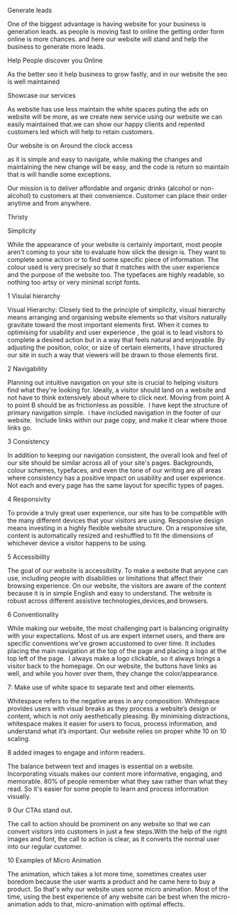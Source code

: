 Generate leads

One of the biggest advantage is having website for your business is generation leads. as people is moving fast to online the getting order form online is more chances. and here our website will stand and help the business to generate more leads.

Help People discover you Online

As the better seo it help business to grow fastly, and in our website the seo is well maintained


Showcase our services

As website has use less maintain the white spaces puting the ads on website will be more, as we create new service using our website we can easily maintained that.we can show our happy clients and repented customers led which will help to retain customers.


Our website is on Around the clock access

as it is simple and easy to navigate, while making the changes and maintaining the new change will be easy, and the code is return so maintain that is will handle some exceptions.




Our mission is to deliver affordable and organic drinks (alcohol or non-alcohol) to customers at their convenience. Customer can place their order anytime and from anywhere.

Thristy

Simplicity

While the appearance of your website is certainly important, most people aren't coming to your site to evaluate how slick the design is. They want to complete some action or to find some specific piece of information. The colour used is very precisely so that it matches with the user experience and the purpose of the website too. The typefaces are highly readable, so nothing too artsy or very minimal script fonts.


1 Visulal hierarchy

Visual Hierarchy: Closely tied to the principle of simplicity, visual hierarchy means arranging and organising website elements so that visitors naturally gravitate toward the most important elements first. When it comes to optimising for usability and user experience , the goal is to lead visitors to complete a desired action but in a way that feels natural and enjoyable. By adjusting the position, color, or size of certain elements, I have structured our site in such a way that viewers will be drawn to those elements first.

2 Navigability

Planning out intuitive navigation on your site is crucial to helping visitors find what they're looking for. Ideally, a visitor should land on a website and not have to think extensively about where to click next. Moving from point A to point B should be as frictionless as possible. 
I have kept the structure of primary navigation simple. 
i have included navigation in the footer of our website. 
Include links within our page copy, and make it clear where those links go.

3 Consistency

In addition to keeping our navigation consistent, the overall look and feel of our site should be similar across all of your site's pages. Backgrounds, colour schemes, typefaces, and even the tone of our writing are all areas where consistency has a positive impact on usability and user experience. Not each and every page has the same layout for specific types of pages.

4 Responsivity

To provide a truly great user experience, our site has to be compatible with the many different devices that your visitors are using. Responsive design means investing in a highly flexible website structure. On a responsive site, content is automatically resized and reshuffled to fit the dimensions of whichever device a visitor happens to be using.


5 Accessibility

The goal of our website is accessibility. To make a website that anyone can use, including people with disabilities or limitations that affect their browsing experience. On our website, the visitors are aware of the content because it is in simple English and easy to understand. The website is robust across different assistive technologies,devices,and browsers.


6 Conventionality

While making our website, the most challenging part is balancing originality with your expectations. Most of us are expert internet users, and there are specific conventions we've grown accustomed to over time. It includes placing the main navigation at the top of the page and placing a logo at the top left of the page. 
I always make a logo clickable, so it always brings a visitor back to the homepage. On our website, the buttons have links as well, and while you hover over them, they change the color/appearance.


7: Make use of white space to separate text and other elements.

Whitespace refers to the negative areas in any composition. Whitespace provides users with visual breaks as they process a website’s design or content, which is not only aesthetically pleasing. By minimising distractions, whitespace makes it easier for users to focus, process information, and understand what it’s important. Our website relies on proper white 10 on 10 scaling.

8 added images to engage and inform readers.

The balance between text and images is essential on a website. Incorporating visuals makes our content more informative, engaging, and memorable. 80% of people remember what they saw rather than what they read. So it's easier for some people to learn and process information visually.

9 Our CTAs stand out.

The call to action should be prominent on any website so that we can convert visitors into customers in just a few steps.With the help of the right images and font, the call to action is clear, as it converts the normal user into our regular customer.

10 Examples of Micro Animation

The animation, which takes a lot more time, sometimes creates user boredom because the user wants a product and he came here to buy a product. So that's why our website uses some micro animation. Most of the time, using the best experience of any website can be best when the micro-animation adds to that, micro-animation with optimal effects.
